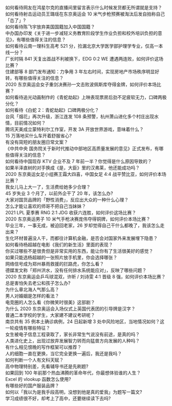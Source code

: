 如何看待网友在鸿星尔克的直播间里留言表示什么时候发货都无所谓就是支持？  
如何看待射击运动员王璐瑶在东京奥运会 10 米气步枪预赛被淘汰后发自拍称自己「怂了」?  
如何看待陈飞宇放弃美国国籍加入中国国籍？  
中办国办印发《关于进一步减轻义务教育阶段学生作业负担和校外培训负担的意见》，有哪些值得关注的信息？  
如何看待云南一理科生高考 521 分，捡漏北京大学医学部护理学专业，仅高一本线一分？  
厂长时隔 841 天复出首战不利被换下，EDG 0:2 WE 遭遇两连败，如何评价这场比赛？  
住建部等 8 部门发布通知：力争用 3 年左右时间，实现房地产市场秩序明显好转，有哪些值得关注的信息？  
2020 东京奥运会女子重剑决赛孙一文击败波佩斯库夺得金牌，如何评价本场比赛？  
如何看待追光动画制作的《青蛇劫起》上映表现票房后劲不足疲软无力，口碑两极分化？  
如何看待《白蛇 2：青蛇劫起》口碑两极分化？  
台风「烟花」再次升级，浙江连发 108 条预警，杭州萧山进化多个村庄出现水情，目前情况如何？  
腾讯天美成立蒙特利尔工作室，开发 3A 开放世界游戏，意味着什么？  
15 万落地买什么车开着舒服省心?  
有没有简短的朋友圈日常文案？  
《中共中央 国务院关于新时代推动中部地区高质量发展的意见》正式发布，有哪些值得关注的信息？  
如何看待中国现存 KTV 企业不及 7 年前一半？你觉得是什么原因导致的？  
如果半泽直树的对手换成《是，大臣》里的汉弗莱，他还能成功吗？  
2020 东京奥运女足小组赛王霜大四喜，中国女足 4:4 战平赞比亚，如何评价本场比赛？  
我女儿马上大一了，生活费给她多少合理？  
45 岁失业 3 个月了，以前外企干了 20 年，该怎么办?  
大家对国货品牌的「野性消费」，反应出大众的一种什么心理？  
怎么才能让喜欢的师哥不把自己当妹妹？  
2021 LPL 夏季赛 RNG 2:1 JDG 收获六连胜，如何评价这场比赛？  
2020 东京奥运男子 10 米气手枪决赛庞伟夺得铜牌，如何评价本场比赛？  
毕业三年，一事无成，被迫回老家，26 岁却觉得自己干什么都晚了，我该怎么走出来？  
生化环材普遍没人干，而都往计算机金融，是否会对国家外来发展埋下隐患？  
如何看待杨超越在电影《我们的新生活》里面的表现？  
你买过哪些不是很贵但是非常实用的东西，能让你有了生活很美好的感觉？  
如果只能选杨超越的一张照片放手机里，你会选择哪张？  
网络信号成为郑州暴雨救援的拦路虎，你怎么看？  
德媒发文称「郑州洪水，没有任何排水系统能应对」，反映了哪些问题？  
2020 东京奥运会乒乓球混双，许昕 / 刘诗雯 4:1 晋级 8 强，如何评价本场比赛？  
总是害怕失去老公和孩子怎么办?  
为什么章北海人气那么高？  
男人对婚姻是怎样的看法？  
电竞圈的人怎么看《你微笑时很美》这部剧？  
为什么 2020 东京奥运会入场仪式上英国代表团的引导牌是汉字？  
普通二本学校的学生，大家建不建议考研呢？  
南京共有 35 例本土确诊病例，24 日起新增 3 处中风险地区，当地情况如何？这一轮疫情有哪些特征？  
女生被电子信息工程录取了，家长非常生气说没有前途，是真的吗？  
人类进化史上，出现过放弃发展智力转而向猛兽方向发展的人种吗？  
有什么相见恨晚的写作框架可以推荐？  
人的细胞一直在更换，当它完全更换一遍后，我还是我吗？  
如何判断一个人有文科天赋？  
高中物理特别差，先看辅导书还是先刷题?  
如果回到 100 年前那个热血沸腾的革命年代，你最想体验谁的人生？  
Excel 的 vlookup 函数怎么使用?  
有哪些好的国产服装品牌？  
如何以「我以为是我手段高明，没想到他是真的爱我」为题写一篇文?  
学习成绩很不好，却考上了高中，还要继续读下去吗?  
